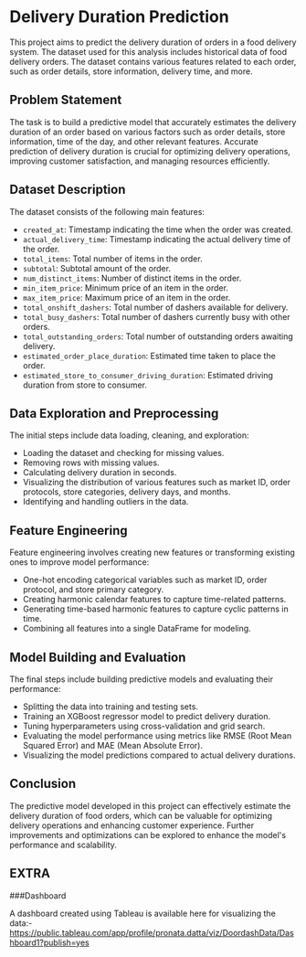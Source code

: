 # Delivery Duration Prediction

This project aims to predict the delivery duration of orders in a food delivery system. The dataset used for this analysis includes historical data of food delivery orders. The dataset contains various features related to each order, such as order details, store information, delivery time, and more.

## Problem Statement

The task is to build a predictive model that accurately estimates the delivery duration of an order based on various factors such as order details, store information, time of the day, and other relevant features. Accurate prediction of delivery duration is crucial for optimizing delivery operations, improving customer satisfaction, and managing resources efficiently.

## Dataset Description

The dataset consists of the following main features:

- `created_at`: Timestamp indicating the time when the order was created.
- `actual_delivery_time`: Timestamp indicating the actual delivery time of the order.
- `total_items`: Total number of items in the order.
- `subtotal`: Subtotal amount of the order.
- `num_distinct_items`: Number of distinct items in the order.
- `min_item_price`: Minimum price of an item in the order.
- `max_item_price`: Maximum price of an item in the order.
- `total_onshift_dashers`: Total number of dashers available for delivery.
- `total_busy_dashers`: Total number of dashers currently busy with other orders.
- `total_outstanding_orders`: Total number of outstanding orders awaiting delivery.
- `estimated_order_place_duration`: Estimated time taken to place the order.
- `estimated_store_to_consumer_driving_duration`: Estimated driving duration from store to consumer.

## Data Exploration and Preprocessing

The initial steps include data loading, cleaning, and exploration:

- Loading the dataset and checking for missing values.
- Removing rows with missing values.
- Calculating delivery duration in seconds.
- Visualizing the distribution of various features such as market ID, order protocols, store categories, delivery days, and months.
- Identifying and handling outliers in the data.

## Feature Engineering

Feature engineering involves creating new features or transforming existing ones to improve model performance:

- One-hot encoding categorical variables such as market ID, order protocol, and store primary category.
- Creating harmonic calendar features to capture time-related patterns.
- Generating time-based harmonic features to capture cyclic patterns in time.
- Combining all features into a single DataFrame for modeling.

## Model Building and Evaluation

The final steps include building predictive models and evaluating their performance:

- Splitting the data into training and testing sets.
- Training an XGBoost regressor model to predict delivery duration.
- Tuning hyperparameters using cross-validation and grid search.
- Evaluating the model performance using metrics like RMSE (Root Mean Squared Error) and MAE (Mean Absolute Error).
- Visualizing the model predictions compared to actual delivery durations.

## Conclusion

The predictive model developed in this project can effectively estimate the delivery duration of food orders, which can be valuable for optimizing delivery operations and enhancing customer experience. Further improvements and optimizations can be explored to enhance the model's performance and scalability.

## EXTRA

###Dashboard 

A dashboard created using Tableau is available here for visualizing the data:- https://public.tableau.com/app/profile/pronata.datta/viz/DoordashData/Dashboard1?publish=yes
